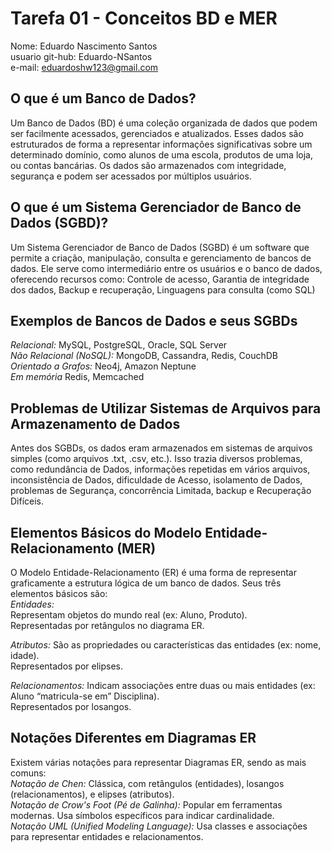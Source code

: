 # Tarefa 01 - Conceitos BD e MER
Nome: Eduardo Nascimento Santos <br>
usuario git-hub: Eduardo-NSantos <br>
e-mail: eduardoshw123@gmail.com <br>

## O que é um Banco de Dados?
Um Banco de Dados (BD) é uma coleção organizada de dados que podem ser facilmente acessados, gerenciados e atualizados. Esses dados são estruturados de forma a representar informações significativas sobre um determinado domínio, como alunos de uma escola, produtos de uma loja, ou contas bancárias.
Os dados são armazenados com integridade, segurança e podem ser acessados por múltiplos usuários.

## O que é um Sistema Gerenciador de Banco de Dados (SGBD)?
Um Sistema Gerenciador de Banco de Dados (SGBD) é um software que permite a criação, manipulação, consulta e gerenciamento de bancos de dados. Ele serve como intermediário entre os usuários e o banco de dados, oferecendo recursos como: Controle de acesso, Garantia de integridade dos dados, Backup e recuperação, Linguagens para consulta (como SQL)

## Exemplos de Bancos de Dados e seus SGBDs
*Relacional:*	MySQL, PostgreSQL, Oracle, SQL Server <br>
*Não Relacional (NoSQL):*	MongoDB, Cassandra, Redis, CouchDB <br>
*Orientado a Grafos:*	Neo4j, Amazon Neptune <br>
*Em memória*	Redis, Memcached <br>

## Problemas de Utilizar Sistemas de Arquivos para Armazenamento de Dados
Antes dos SGBDs, os dados eram armazenados em sistemas de arquivos simples (como arquivos .txt, .csv, etc.). Isso trazia diversos problemas, como redundância de Dados, informações repetidas em vários arquivos, inconsistência de Dados, dificuldade de Acesso, isolamento de Dados, problemas de Segurança, concorrência Limitada, backup e Recuperação Difíceis.

## Elementos Básicos do Modelo Entidade-Relacionamento (MER)
O Modelo Entidade-Relacionamento (ER) é uma forma de representar graficamente a estrutura lógica de um banco de dados. Seus três elementos básicos são: <br>
*Entidades:* <br>
Representam objetos do mundo real (ex: Aluno, Produto). <br>
Representadas por retângulos no diagrama ER. <br>

*Atributos:*
São as propriedades ou características das entidades (ex: nome, idade). <br>
Representados por elipses. <br>

*Relacionamentos:*
Indicam associações entre duas ou mais entidades (ex: Aluno “matricula-se em” Disciplina). <br>
Representados por losangos. <br>

## Notações Diferentes em Diagramas ER
Existem várias notações para representar Diagramas ER, sendo as mais comuns: <br>
*Notação de Chen:* Clássica, com retângulos (entidades), losangos (relacionamentos), e elipses (atributos). <br>
*Notação de Crow's Foot (Pé de Galinha):* Popular em ferramentas modernas. Usa símbolos específicos para indicar cardinalidade. <br>
*Notação UML (Unified Modeling Language):* Usa classes e associações para representar entidades e relacionamentos. <br>
